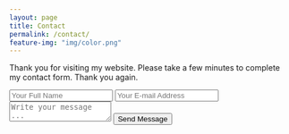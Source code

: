 ```yaml
---
layout: page
title: Contact
permalink: /contact/
feature-img: "img/color.png"
---
```


Thank you for visiting my website.  Please take a few minutes to complete my contact form.  Thank you again.

<form action="https://getsimpleform.com/messages?form_api_token=e0edf97756e952b02f8299cc2f152395" method="post">

  <!-- the redirect_to is optional, the form will redirect to the referrer on submission -->
  <input type='hidden' name='redirect_to' value='/thank-you'/>
  <input type='text' name='name' placeholder='Your Full Name' />
  <input type='email' name='email' placeholder='Your E-mail Address' />
  <textarea name='message' placeholder='Write your message ...'></textarea>
  <input type='submit' value='Send Message' />
</form>
